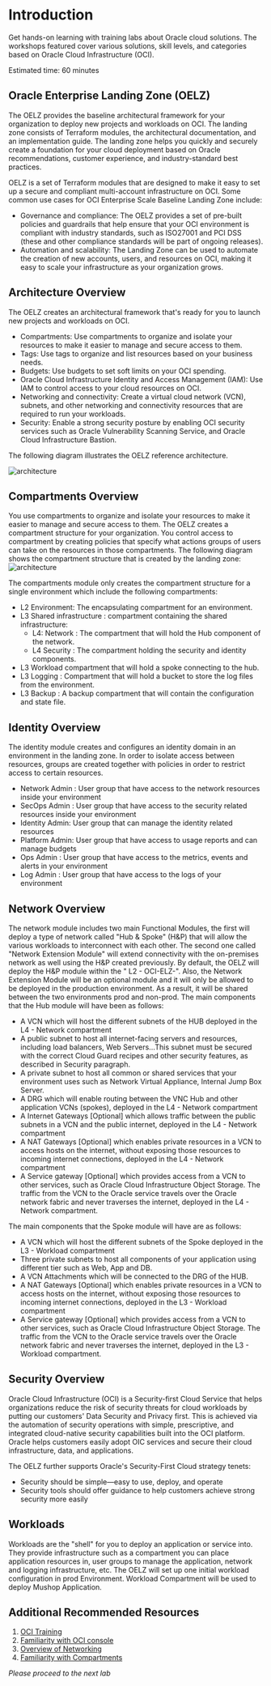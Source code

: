 # Introduction

Get hands-on learning with training labs about Oracle cloud solutions. The workshops featured cover various solutions, skill levels, and categories based on Oracle Cloud Infrastructure (OCI).

Estimated time: 60 minutes

## Oracle Enterprise Landing Zone (OELZ)

The OELZ provides the baseline architectural framework for your organization to deploy new projects and workloads on OCI. The landing zone consists of Terraform modules, the architectural documentation, and an implementation guide. The landing zone helps you quickly and securely create a foundation for your cloud deployment based on Oracle recommendations, customer experience, and industry-standard best practices.

OELZ is a set of Terraform modules that are designed to make it easy to set up a secure and compliant multi-account infrastructure on OCI. Some common use cases for OCI Enterprise Scale Baseline Landing Zone include:

- Governance and compliance: The OELZ provides a set of pre-built policies and guardrails that help ensure that your OCI environment is compliant with industry standards, such as ISO27001 and PCI DSS (these and other compliance standards will be part of ongoing releases).
- Automation and scalability: The Landing Zone can be used to automate the creation of new accounts, users, and resources on OCI, making it easy to scale your infrastructure as your organization grows.


## Architecture Overview

The OELZ creates an architectural framework that's ready for you to launch new projects and workloads on OCI.

- Compartments: Use compartments to organize and isolate your resources to make it easier to manage and secure access to them.
- Tags: Use tags to organize and list resources based on your business needs.
- Budgets: Use budgets to set soft limits on your OCI spending.
- Oracle Cloud Infrastructure Identity and Access Management (IAM): Use IAM to control access to your cloud resources on OCI.
- Networking and connectivity: Create a virtual cloud network (VCN), subnets, and other networking and connectivity resources that are required to run your  workloads.
- Security: Enable a strong security posture by enabling OCI security services such as Oracle Vulnerability Scanning Service, and Oracle Cloud Infrastructure Bastion.

The following diagram illustrates the OELZ reference architecture.

![architecture](./../intro/images/enterprise-landing-zone-v2.svg " ")

## Compartments Overview

You use compartments to organize and isolate your resources to make it easier to manage and secure access to them.
The OELZ creates a compartment structure for your organization. You control access to compartment by creating policies that specify what actions groups of users can take on the resources in those compartments. The following diagram shows the compartment structure that is created by the landing zone:
![architecture](./../intro/images/esblz2-compartments.png " ")

The compartments module only creates the compartment structure for a single environment which include the following compartments:


- L2 Environment: The encapsulating compartment for an environment.
- L3 Shared infrastructure : compartment containing the shared infrastructure:
   - L4: Network : The compartment that will hold the Hub component of the network.
   - L4 Security : The compartment holding the security and identity components.
- L3 Workload compartment that will hold a spoke connecting to the hub.
- L3 Logging : Compartment that will hold a bucket to store the log files from the environment.
- L3 Backup : A backup compartment that will contain the configuration and state file.

## Identity Overview
The identity module creates and configures an identity domain in an environment in the landing zone.
In order to isolate access between resources, groups are created together with policies in order to restrict access to certain resources.

- Network Admin : User group that have access to the network resources inside your environment
- SecOps Admin  : User group that have access to the security related resources inside your environment
- Identity Admin: User group that can manage the identity related resources
- Platform Admin: User group that have access to usage reports and can manage budgets
- Ops Admin     : User group that have access to the metrics, events and alerts in your environment
- Log Admin     : User group that have access to the logs of your environment

## Network Overview

The network module includes two main Functional Modules, the first will deploy a type of network called "Hub & Spoke" (H&P) that will allow the various workloads to interconnect with each other. The second one called "Network Extension Module" will extend connectivity with the on-premises network as well using the H&P created previously.
By default, the OELZ will deploy the H&P module within the " L2 - OCI-ELZ-<Environment Name>". Also, the Network Extension Module will be an optional module and it will only be allowed to be deployed in the production environment. As a result, it will be shared between the two environments prod and non-prod.
The main components that the Hub module will have been as follows:

- A VCN which will host the different subnets of the HUB deployed in the L4 - Network compartment
- A public subnet to host all internet-facing servers and resources, including load balancers, Web Servers...This subnet must be secured with the correct Cloud Guard recipes and other security features, as described in Security paragraph.
- A private subnet to host all common or shared services that your environment uses such as Network Virtual Appliance, Internal Jump Box Server.
- A DRG which will enable routing between the VNC Hub and other application VCNs (spokes), deployed in the L4 - Network compartment
- A Internet Gateways [Optional] which allows traffic between the public subnets in a VCN and the public internet, deployed in the L4 - Network compartment
- A NAT Gateways [Optional] which enables private resources in a VCN to access hosts on the internet, without exposing those resources to incoming internet connections, deployed in the L4 - Network compartment
- A Service gateway [Optional] which provides access from a VCN to other services, such as Oracle Cloud Infrastructure Object Storage. The traffic from the VCN to the Oracle service travels over the Oracle network fabric and never traverses the internet, deployed in the L4 - Network compartment.


The main components that the Spoke module will have are as follows:
- A VCN which will host the different subnets of the Spoke deployed in the L3 - Workload compartment
- Three private subnets to host all components of your application using different tier such as Web, App and DB.
- A VCN Attachments which will be connected to the DRG of the HUB.
- A NAT Gateways [Optional] which enables private resources in a VCN to access hosts on the internet, without exposing those resources to incoming internet connections, deployed in the L3 - Workload compartment
- A Service gateway [Optional] which provides access from a VCN to other services, such as Oracle Cloud Infrastructure Object Storage. The traffic from the VCN to the Oracle service travels over the Oracle network fabric and never traverses the internet, deployed in the L3 - Workload compartment.

## Security Overview

Oracle Cloud Infrastructure (OCI) is a Security-first Cloud Service that helps organizations reduce the risk of security threats for cloud workloads by putting our customers' Data Security and Privacy first.  This is achieved via the automation of security operations with simple, prescriptive, and integrated cloud-native security capabilities built into the OCI platform.  Oracle helps customers easily adopt OIC services and secure their cloud infrastructure, data, and applications.

The OELZ further supports Oracle's Security-First Cloud strategy tenets:

- Security should be simple—easy to use, deploy, and operate
- Security tools should offer guidance to help customers achieve strong security more easily

## Workloads

Workloads are the "shell" for you to deploy an application or service into. They provide infrastructure such as a compartment you can place application resources in, user groups to manage the application, network and logging infrastructure, etc. The OELZ will set up one initial workload configuration in prod Environment. Workload Compartment will be used to deploy Mushop Application.

## Additional Recommended Resources

1. [OCI Training](https://cloud.oracle.com/en_US/iaas/training)
2. [Familiarity with OCI console](https://docs.us-phoenix-1.oraclecloud.com/Content/GSG/Concepts/console.htm)
3. [Overview of Networking](https://docs.us-phoenix-1.oraclecloud.com/Content/Network/Concepts/overview.htm)
4. [Familiarity with Compartments](https://docs.us-phoenix-1.oraclecloud.com/Content/GSG/Concepts/concepts.htm)

*Please proceed to the next lab*

<!-- ## Acknowledgements

- **Author** - Kay Malcolm, Director, Product Management
- **Adapted by** -  Yaisah Granillo, Cloud Solution Engineer, NA Cloud
- **Contributors** - LiveLabs QA Team (Arabella Yao, Product Manager Intern | Isa Kessinger, QA Intern)
- **Last Updated By/Date** - Kay Malcolm, April 2023 -->

